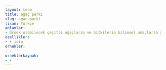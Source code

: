 ```yaml
---
layout: term
title: ağaç parkı
slug: agac-parki
lisan: Türkçe
anlamlar:
- Örnek olabilecek çeşitli ağaçların ve bitkilerin bilimsel amaçlarla yetiştirildiği alan; arboretum
ozellikler:
- - isim
ornekler:
- - ''
orneklerkaynak:
- - ''
---
```

